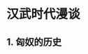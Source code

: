 # 汉武时代漫谈

<MyVideoBar :list="[{
      title: 'E02.汉末三大名将镇压黄巾的最细地图推演：黄巾大起义',
      bvid: 'BV1sP4y1H7jx',
      pic: 'http://i0.hdslb.com/bfs/archive/f1f101c3c66b3680f78404d4c61f497c6412431a.jpg',
      view: 55028,
      danmaku: 564,
      upper:'13',
      link:'#',
      count:1
    }]"/>

## 1. 匈奴的历史
